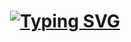 <h1 align="center">
    <a href="https://git.io/typing-svg"><img src="https://readme-typing-svg.demolab.com?font=Fira+Code&pause=1000&color=F75C22&width=435&lines=Hello!+I+am+Sushant+Singh+Sajwan;A+Software+Engineer" alt="Typing SVG" /></a>


